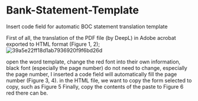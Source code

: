 # Bank-Statement-Template
Insert code field for automatic BOC statement translation template

First of all, the translation of the PDF file (by DeepL) in Adobe acrobat exported to HTML format (Figure 1, 2);
![39a5e22ff18d1ab7936920f9f6bd26d](https://github.com/weibinedward/Bank-Statement-Template/assets/101644900/4a4b5610-1817-48fd-8f31-539ebca15776)



open the word template, change the red font into their own information, black font (especially the page number) do not need to change, especially the page number, I inserted a code field will automatically fill the page number (Figure 3, 4). in the HTML file, we want to copy the form selected to copy, such as Figure 5 Finally, copy the contents of the paste to Figure 6 red there can be.

